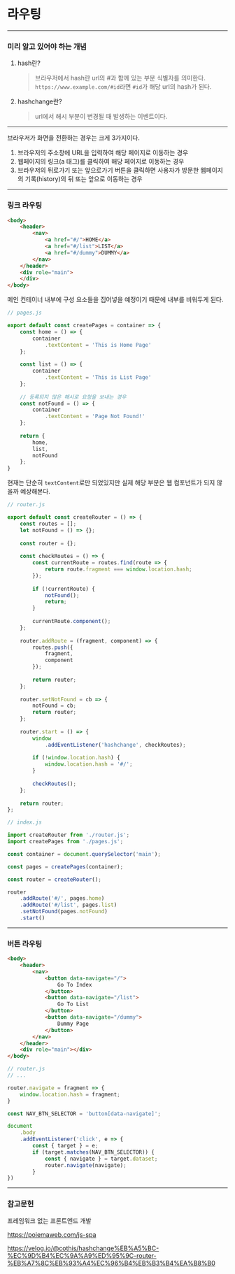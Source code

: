# 라우팅

---

### 미리 알고 있어야 하는 개념

1. hash란?

   > 브라우저에서 hash란 url의 #과 함께 있는 부분 식별자를 의미한다. `https://www.example.com/#id`라면 `#id`가 해당 url의 hash가 된다.

2. hashchange란?

   > url에서 해시 부분이 변경될 때 발생하는 이벤트이다.

---

브라우저가 화면을 전환하는 경우는 크게 3가지이다.

1. 브라우저의 주소창에 URL을 입력하여 해당 페이지로 이동하는 경우
2. 웹페이지의 링크(a 태그)를 클릭하여 해당 페이지로 이동하는 경우
3. 브라우저의 뒤로가기 또는 앞으로가기 버튼을 클릭하면 사용자가 방문한 웹페이지의 기록(history)의 뒤 또는 앞으로 이동하는 경우

---

### 링크 라우팅

```html
<body>
    <header>
    	<nav>
        	<a href="#/">HOME</a>
            <a href="#/list">LIST</a>
            <a href="#/dummy">DUMMY</a>
        </nav>
    </header>
    <div role="main"> 
    </div>
</body>
```

메인 컨테이너 내부에 구성 요소들을 집어넣을 예정이기 때문에 내부를 비워두게 된다.

```javascript
// pages.js

export default const createPages = container => {
    const home = () => {
        container
        	.textContent = 'This is Home Page'
    };
    
    const list = () => {
        container
        	.textContent = 'This is List Page'
    };
    
    // 등록되지 않은 해시로 요청을 보내는 경우
    const notFound = () => {
        container
        	.textContent = 'Page Not Found!'
    };
    
    return {
        home,
        list,
        notFound
    };
}
```

현재는 단순히 `textContent`로만 되었있지만 실제 해당 부분은 웹 컴포넌트가 되지 않을까 예상해본다.
```javascript
// router.js

export default const createRouter = () => {
    const routes = [];
    let notFound = () => {};
    
    const router = {};
    
    const checkRoutes = () => {
        const currentRoute = routes.find(route => {
            return route.fragment === window.location.hash;
        });
        
        if (!currentRoute) {
            notFound();
            return;
        }
        
        currentRoute.component();
    };
    
    router.addRoute = (fragment, component) => {
        routes.push({
            fragment,
            component
        });
        
        return router;
    };
    
    router.setNotFound = cb => {
        notFound = cb;
        return router;
    };
    
    router.start = () => {
        window
        	.addEventListener('hashchange', checkRoutes);
        
        if (!window.location.hash) {
            window.location.hash = '#/';
        }
        
        checkRoutes();
    };
    
    return router;
};
```

```javascript
// index.js

import createRouter from './router.js';
import createPages from './pages.js';

const container = document.querySelector('main');

const pages = createPages(container);

const router = createRouter();

router
	.addRoute('#/', pages.home)
	.addRoute('#/list', pages.list)
	.setNotFound(pages.notFound)
	.start()
```

---

### 버튼 라우팅

```html
<body>
    <header>
    	<nav>
        	<button data-navigate="/">
                Go To Index
            </button>
            <button data-navigate="/list">
                Go To List
            </button>
            <button data-navigate="/dummy">
                Dummy Page
            </button>
        </nav>
    </header>
    <div role="main"></div>
</body>
```

```javascript
// router.js
// ...

router.navigate = fragment => {
	window.location.hash = fragment;    
}

const NAV_BTN_SELECTOR = 'button[data-navigate]';

document
	.body
	.addEventListener('click', e => {
    	const { target } = e;
    	if (target.matches(NAV_BTN_SELECTOR)) {
            const { navigate } = target.dataset;
            router.navigate(navigate);
        }
})
```

---

### 참고문헌

프레임워크 없는 프론트엔드 개발

https://poiemaweb.com/js-spa

https://velog.io/@cothis/hashchange%EB%A5%BC-%EC%9D%B4%EC%9A%A9%ED%95%9C-router-%EB%A7%8C%EB%93%A4%EC%96%B4%EB%B3%B4%EA%B8%B0
